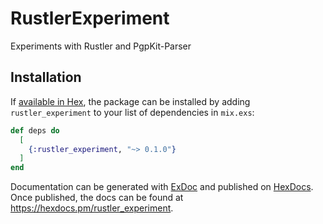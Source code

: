 # RustlerExperiment

Experiments with Rustler and PgpKit-Parser

## Installation

If [available in Hex](https://hex.pm/docs/publish), the package can be installed
by adding `rustler_experiment` to your list of dependencies in `mix.exs`:

```elixir
def deps do
  [
    {:rustler_experiment, "~> 0.1.0"}
  ]
end
```

Documentation can be generated with [ExDoc](https://github.com/elixir-lang/ex_doc)
and published on [HexDocs](https://hexdocs.pm). Once published, the docs can
be found at <https://hexdocs.pm/rustler_experiment>.
